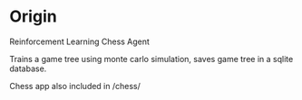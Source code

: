 # Origin
Reinforcement Learning Chess Agent

Trains a game tree using monte carlo simulation, saves game tree in a sqlite database. 

Chess app also included in /chess/
